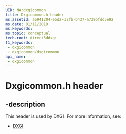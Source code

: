 ```yaml
---
UID: NA:dxgicommon
title: Dxgicommon.h header
ms.assetid: a6941204-e5d2-32fb-b437-a739bfdd5e92
ms.date: 01/11/2019
ms.keywords: 
ms.topic: conceptual
tech.root: direct3ddxgi
f1_keywords:
 - dxgicommon
 - dxgicommon/dxgicommon
api_name:
 - dxgicommon
---
```


# Dxgicommon.h header


## -description

This header is used by DXGI. For more information, see:

- [DXGI](../_direct3ddxgi/index.md)

